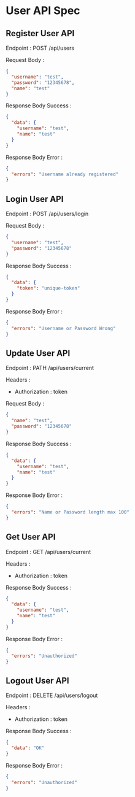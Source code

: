 # User API Spec

## Register User API

Endpoint : POST /api/users

Request Body :

```json
{
  "username": "test",
  "password": "12345678",
  "name": "test"
}
```

Response Body Success :

```json
{
  "data": {
    "username": "test",
    "name": "test"
  }
}
```

Response Body Error :

```json
{
  "errors": "Username already registered"
}
```

## Login User API

Endpoint : POST /api/users/login

Request Body :

```json
{
  "username": "test",
  "password": "12345678"
}
```

Response Body Success :

```json
{
  "data": {
    "token": "unique-token"
  }
}
```

Response Body Error :

```json
{
  "errors": "Username or Password Wrong"
}
```

## Update User API

Endpoint : PATH /api/users/current

Headers :

- Authorization : token

Request Body :

```json
{
  "name": "test",
  "password": "12345678"
}
```

Response Body Success :

```json
{
  "data": {
    "username": "test",
    "name": "test"
  }
}
```

Response Body Error :

```json
{
  "errors": "Name or Password length max 100"
}
```

## Get User API

Endpoint : GET /api/users/current

Headers :

- Authorization : token

Response Body Success :

```json
{
  "data": {
    "username": "test",
    "name": "test"
  }
}
```

Response Body Error :

```json
{
  "errors": "Unauthorized"
}
```

## Logout User API

Endpoint : DELETE /api/users/logout

Headers :

- Authorization : token

Response Body Success :

```json
{
  "data": "OK"
}
```

Response Body Error :

```json
{
  "errors": "Unauthorized"
}
```